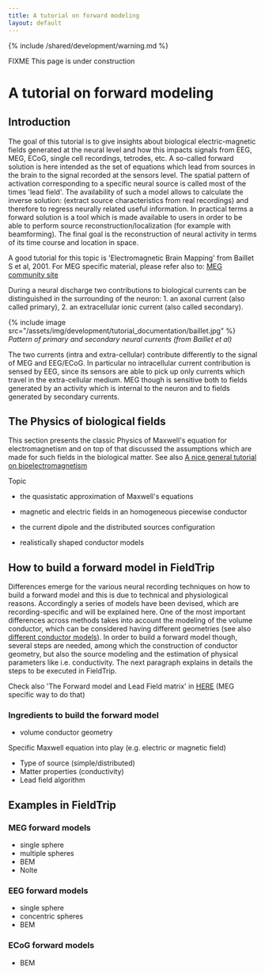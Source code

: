```yaml
---
title: A tutorial on forward modeling
layout: default
---
```


{% include /shared/development/warning.md %}

FIXME This page is under construction

# A tutorial on forward modeling

## Introduction

The goal of this tutorial is to give insights about biological electric-magnetic fields generated at the neural level and how this impacts signals from EEG, MEG, ECoG, single cell recordings, tetrodes, etc. A so-called forward solution is here intended as the set of equations which lead from sources in the brain to the signal recorded at the sensors level. The spatial pattern of activation corresponding to a specific neural source is called most of the times 'lead field'. The availability of such a model allows to calculate the inverse solution: (extract source characteristics from real recordings) and therefore to regress neurally related useful information.
In practical terms a forward solution is a tool which is made available to users in order to be able to perform source reconstruction/localization (for example with beamforming). The final goal is the reconstruction of neural activity in terms of its time course and location in space.

A good tutorial for this topic is 'Electromagnetic Brain Mapping' from Baillet S et al, 2001.
For MEG specific material, please refer also to: [MEG community site](http://megcommunity.org/index.php?option=com_content&view=article&id=27&Itemid=13)

During a neural discharge two contributions to biological currents can be distinguished in the surrounding of the neuron: 1. an axonal current (also called primary), 2. an extracellular ionic current (also called secondary).

{% include image src="/assets/img/development/tutorial_documentation/baillet.jpg" %}
*Pattern of primary and secondary neural currents (from Baillet et al)*

The two currents (intra and extra-cellular) contribute differently to the signal of MEG and EEG/ECoG.
In particular no intracellular current contribution is sensed by EEG, since its sensors are able to pick up
only currents which travel in the extra-cellular medium. MEG though is sensitive both to fields generated by an activity which is internal to the neuron and to fields generated by secondary currents.

## The Physics of biological fields

This section presents the classic Physics of Maxwell's equation for electromagnetism and on top of that discussed the assumptions which are made for such fields in the biological matter.
See also [A nice general tutorial on bioelectromagnetism](http://www.bem.fi/book/index.htm)

Topic

*  the quasistatic approximation of Maxwell's equations

*  magnetic and electric fields in an homogeneous piecewise conductor

*  the current dipole and the distributed sources configuration

*  realistically shaped conductor models

## How to build a forward model in FieldTrip

Differences emerge for the various neural recording techniques on how to build a forward model and this is due to technical and physiological reasons. Accordingly a series of models have been devised, which are recording-specific and will be explained here.
One of the most important differences across methods takes into account the modeling of the volume conductor, which can be considered having different geometries (see also [different conductor models](/example/make_leadfields_using_different_headmodels)). In order to build a forward model though, several steps are needed, among which the construction of conductor geometry, but also the source modeling and the estimation of physical parameters like i.e. conductivity. The next paragraph explains in details the steps to be executed in FieldTrip.

Check also 'The Forward model and Lead Field matrix' in [HERE](http://fieldtrip.fcdonders.nl/tutorial/beamformer) (MEG specific way to do that)

### Ingredients to build the forward model

*  volume conductor geometry

  Specific Maxwell equation into play (e.g. electric or magnetic field)
*  Type of source (simple/distributed)
*  Matter properties (conductivity)
*  Lead field algorithm

## Examples in FieldTrip

### MEG forward models

*  single sphere
*  multiple spheres
*  BEM
*  Nolte

### EEG forward models

*  single sphere
*  concentric spheres
*  BEM

### ECoG forward models

*  BEM
